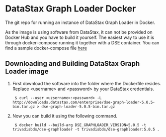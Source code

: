 # DataStax Graph Loader Docker
The git repo for running an instance of DataStax Graph Loader in Docker.

As the image is using software from DataStax, it can not be provided on Docker Hub and you have to build it yourself. The easiest way to use it is through docker-compose running it together with a DSE container. You can find a sample docker-compose file [here][dockercompose]

## Downloading and Building DataStax Graph Loader image

1. First download the software into the folder where the Dockerfile resides. Replace &lt;username&gt; and &lt;password&gt; by your DataStax credentials.

    	$ curl --user <uzsername>:<password> -L http://downloads.datastax.com/enterprise/dse-graph-loader-5.0.5-bin.tar.gz > dse-graph-loader-5.0.5-bin.tar.gz

2. Now you can build it using the following command. 

    	$ docker build --build-arg DSE_GRAPHLOADER_VERSION=5.0.5 -t trivadisbds/dse-graphloader -t trivadisbds/dse-graphloader:5.0.5 .

[whitepaper]: http://www.datastax.com/wp-content/uploads/resources/DataStax-WP-Best_Practices_Running_DSE_Within_Docker.pdf
[hub]: https://hub.docker.com/r/trivadisbds/dse/
[dockercompose]: https://github.com/TrivadisBDS/dockerfiles/tree/master/datastax
